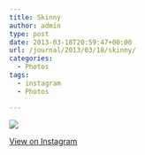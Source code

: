 ```yaml
---
title: Skinny
author: admin
type: post
date: 2013-03-18T20:59:47+00:00
url: /journal/2013/03/18/skinny/
categories:
  - Photos
tags:
  - instagram
  - Photos

---
```

![][1]

<p class="view-instagram">
  <a href="http://instagr.am/p/XA10p9Klgq/">View on Instagram</a>
</p>

 [1]: http://lobban.org/wordpress//HLIC/1c9ccec072720ca8b31742397c1047d7.jpg